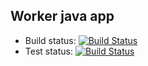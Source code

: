 ## Worker java app
  * Build status:
[![Build Status](http://83.175.81.238:8080/buildStatus/icon?job=instavote%2Fworker-build&subject=Build&color=darkgreen)](http://83.175.81.238:8080/job/instavote/job/worker-build/)
 * Test status:
[![Build Status](http://83.175.81.238:8080/buildStatus/icon?job=instavote%2Fworker-test&subject=UnitTest)](http://83.175.81.238:8080/job/instavote/job/worker-test/)
